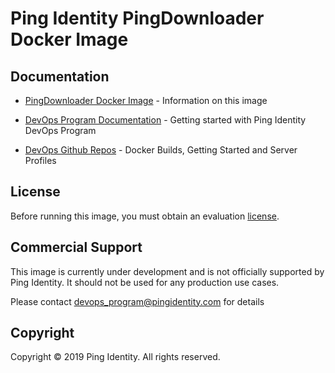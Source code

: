 # Ping Identity PingDownloader Docker Image

## Documentation

* [PingDownloader Docker Image](https://pingidentity-devops.gitbook.io/devops/docker-images/ping_downloader) - Information on this image

* [DevOps Program Documentation](https://pingidentity-devops.gitbook.io/devops) - Getting started with Ping Identity DevOps Program

* [DevOps Github Repos](https://github.com/topics/ping-devops) - Docker Builds, Getting Started and Server Profiles

## License
Before running this image, you must obtain an evaluation [license](https://www.pingidentity.com/en/account/request-license-key.html). 


## Commercial Support
This image is currently under development and is not officially 
supported by Ping Identity.  It should not be used for any 
production use cases.

Please contact devops_program@pingidentity.com for details

## Copyright
Copyright © 2019 Ping Identity. All rights reserved.

